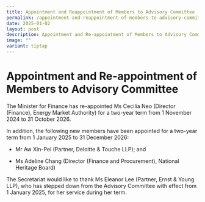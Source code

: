 ```yaml
---
title: Appointment and Reappointment of Members to Advisory Committee
permalink: /appointment-and-reappointment-of-members-to-advisory-committee/
date: 2025-01-02
layout: post
description: Appointment and Re-appointment of Members to Advisory Committee
image: ""
variant: tiptap
---
```

<h1>Appointment and Re-appointment of Members to Advisory Committee</h1>
<p></p>
<p>The Minister for Finance has re-appointed Ms Cecilia Neo (Director (Finance),
Energy Market Authority) for a two-year term from 1 November 2024 to 31
October 2026.</p>
<p>In addition, the following new members have been appointed for a two-year
term from 1 January 2025 to 31 December 2026:</p>
<ul data-tight="true" class="tight">
<li>
<p>Mr Aw Xin-Pei (Partner, Deloitte &amp; Touche LLP); and</p>
</li>
<li>
<p>Ms Adeline Chang (Director (Finance and Procurement), National Heritage
Board)</p>
</li>
</ul>
<p>The Secretariat would like to thank Ms Eleanor Lee (Partner, Ernst &amp;
Young LLP), who has stepped down from the Advisory Committee with effect
from 1 January 2025, for her service during her term.</p>